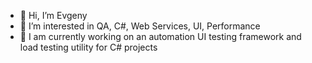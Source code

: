 - 👋 Hi, I’m Evgeny
- 👀 I’m interested in QA, C#, Web Services, UI, Performance
- 👀 I am currently working on an automation UI testing framework and load testing utility for C# projects

<!---
evgenynazarchuk/evgenynazarchuk is a ✨ special ✨ repository because its `README.md` (this file) appears on your GitHub profile.
You can click the Preview link to take a look at your changes.
--->
